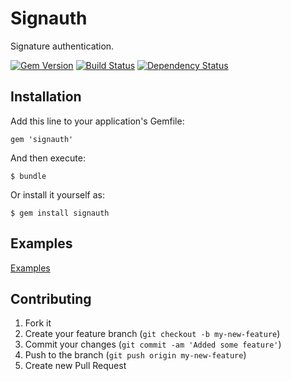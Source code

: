 # Signauth

Signature authentication.

[![Gem Version](https://badge.fury.io/rb/signauth.svg)](http://badge.fury.io/rb/signauth)
[![Build Status](https://travis-ci.org/arukoh/signauth.svg?branch=master)](https://travis-ci.org/arukoh/signauth)
[![Dependency Status](https://gemnasium.com/arukoh/signauth.svg)](https://gemnasium.com/arukoh/signauth)

## Installation

Add this line to your application's Gemfile:

    gem 'signauth'

And then execute:

    $ bundle

Or install it yourself as:

    $ gem install signauth

## Examples

[Examples](https://github.com/arukoh/signauth/wiki/Examples)

## Contributing

1. Fork it
2. Create your feature branch (`git checkout -b my-new-feature`)
3. Commit your changes (`git commit -am 'Added some feature'`)
4. Push to the branch (`git push origin my-new-feature`)
5. Create new Pull Request
